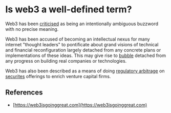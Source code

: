 # Is web3 a well-defined term?
Web3 has been [criticised](https://www.stephendiehl.com/blog/web3-bullshit.html) as being an intentionally ambiguous buzzword with no precise meaning.

Web3 has been accused of becoming an intellectual nexus for many internet "thought leaders" to pontificate about grand visions of technical and financial reconfiguration largely detached from any concrete plans or implementations of these ideas. This may give rise to [bubble](bubble.md) detached from any progress on building real companies or technologies.

Web3 has also been described as a means of doing [regulatory arbitrage](regulatory-arbitrage.md) on [securites](security.md) offerings to enrich venture capital firms.

## References
* [https://web3isgoinggreat.com](https://web3isgoinggreat.com)